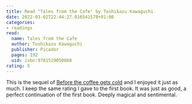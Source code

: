 ```yaml
---
title: Read "Tales from the Cafe" by Toshikazu Kawaguchi
date: 2022-03-02T22:44:27.016541578+01:00
categories:
- readings
read:
  name: Tales from the Cafe
  author: Toshikazu Kawaguchi
  publisher: Picador
  pages: 192
  uid: isbn:9781529050868
rating: 5
---
```


This is the sequel of [Before the coffee gets cold](/2022/01/26/before-the-coffee-gets-cold) and I enjoyed it just as much. I keep the same rating I gave to the first book. It was just as good, a perfect continuation of the first book. Deeply magical and sentimental.
